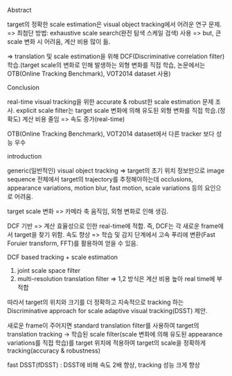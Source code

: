 Abstract

target의 정확한 scale estimation은 visual object tracking에서 어려운 연구 문제.
=> 최첨단 방법: exhaustive scale search(완전 탐색 스케일 검색) 사용
=> but, 큰 scale 변화 시 어려움, 계산 비용 많이 듦.

=> translation 및 scale estimation을 위해 DCF(Discriminative correlation filter) 학습.(target scale의 변화로 인해 발생하는 외형 변화를 직접 학습, 논문에서는 OTB(Online Tracking Benchmark), VOT2014 dataset 사용)


Conclusion

real-time visual tracking을 위한 accurate & robust한 scale estimation 문제 조사.
explicit scale filter는 target scale 변화에 의해 유도된 외형 변화를 직접 학습.(정확도)
계산 비용 줄임 => 속도 증가(real-time)

OTB(Online Tracking Benchmark), VOT2014 dataset에서 다른 tracker 보다 성능 우수


introduction

generic(일반적인) visual object tracking => target의 초기 위치 정보만으로 image sequence 전체에서 target의 trajectory를 추정해야하는데 occlusions, appearance variations, motion blur, fast motion, scale variations 등의 요인으로 어려움.

target scale 변화 => 카메라 축 움직임, 외형 변화로 인해 생김.

DCF 기반 => 계산 효율성으로 인한 real-time에 적합. 즉, DCF는 각 새로운 frame에서 target을 찾기 위함.
속도 향상 => 학습 및 감지 단계에서 고속 푸리에 변환(Fast Foruier transform, FFT)를 활용하여 얻을 수 있음.

DCF based tracking + scale estimation 
1. joint scale space filter
2. multi-resolution translation filter
=> 1,2 방식은 계산 비용 높아 real time에 부적합

따라서 target의 위치와 크기를 더 정확하고 지속적으로 tracking 하는 Discriminative approach for scale adaptive visual tracking(DSST) 제안.

새로운 frame이 주어지면 standard translation filter를 사용하여 target의 translation tracking -> 학습된 scale filter(scale 변화에 의해 유도된 appearance variations를 직접 학습)를 target 위치에 적용하여 target의 scale을 정확하게 tracking(accuracy & robustness)

fast DSST(fDSST) : DSST에 비해 속도 2배 향상, tracking 성능 크게 향상
